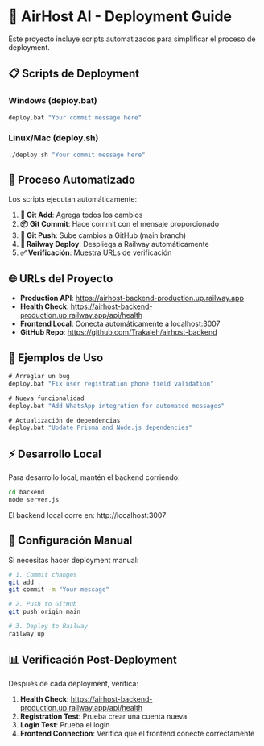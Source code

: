 # 🚀 AirHost AI - Deployment Guide

Este proyecto incluye scripts automatizados para simplificar el proceso de deployment.

## 📋 Scripts de Deployment

### Windows (deploy.bat)
```cmd
deploy.bat "Your commit message here"
```

### Linux/Mac (deploy.sh)
```bash
./deploy.sh "Your commit message here"
```

## 🔄 Proceso Automatizado

Los scripts ejecutan automáticamente:

1. **📝 Git Add**: Agrega todos los cambios
2. **📦 Git Commit**: Hace commit con el mensaje proporcionado
3. **🚀 Git Push**: Sube cambios a GitHub (main branch)
4. **🚂 Railway Deploy**: Despliega a Railway automáticamente
5. **✅ Verificación**: Muestra URLs de verificación

## 🌐 URLs del Proyecto

- **Production API**: https://airhost-backend-production.up.railway.app
- **Health Check**: https://airhost-backend-production.up.railway.app/api/health
- **Frontend Local**: Conecta automáticamente a localhost:3007
- **GitHub Repo**: https://github.com/Trakaleh/airhost-backend

## 📝 Ejemplos de Uso

```cmd
# Arreglar un bug
deploy.bat "Fix user registration phone field validation"

# Nueva funcionalidad
deploy.bat "Add WhatsApp integration for automated messages"

# Actualización de dependencias
deploy.bat "Update Prisma and Node.js dependencies"
```

## ⚡ Desarrollo Local

Para desarrollo local, mantén el backend corriendo:

```bash
cd backend
node server.js
```

El backend local corre en: http://localhost:3007

## 🔧 Configuración Manual

Si necesitas hacer deployment manual:

```bash
# 1. Commit changes
git add .
git commit -m "Your message"

# 2. Push to GitHub
git push origin main

# 3. Deploy to Railway
railway up
```

## 📊 Verificación Post-Deployment

Después de cada deployment, verifica:

1. **Health Check**: https://airhost-backend-production.up.railway.app/api/health
2. **Registration Test**: Prueba crear una cuenta nueva
3. **Login Test**: Prueba el login
4. **Frontend Connection**: Verifica que el frontend conecte correctamente